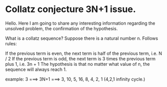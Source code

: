 # Collatz conjecture 3N+1 issue.
Hello. 
Here I am going to share any interesting information regarding the unsolved problem, the confirmation of the hypothesis.

What is a collatz sequence?
Suppose there is a natural number n. 
Follows rules:

If the previous term is even, the next term is half of the previous term, i.e. N / 2
If the previous term is odd, the next term is 3 times the previous term plus 1, i.e. 3n + 1
The hypothesis is that no matter what value of n, the sequence will always reach 1.

example: 3 ===> 3N+1 ===> 3, 10, 5, 16, 8, 4, 2, 1 (4,2,1 infinity cycle.)
